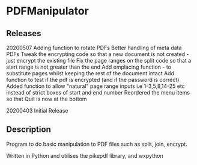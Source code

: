 # PDFManipulator

## Releases

20200507
Adding function to rotate PDFs
Better handling of meta data PDFs
Tweak the encrypting code so that a new document is not created - just encrypt the existing file
Fix the page ranges on the split code so that a start range is not greater than the end
Add emplacing function - to substitute pages whilst keeping the rest of the document intact
Add function to test if the pdf is encrypted (and if the password is correct)
Added function to allow "natural" page range inputs i.e 1-3,5,8,14-25 etc instead of strict boxes of start and end number
Reordered the menu items so that Quit is now at the bottom

20200403
Initial Release

## Description

Program to do basic manipulation to PDF files such as split, join, encrypt. 

Written in Python and utilises the pikepdf library, and wxpython
